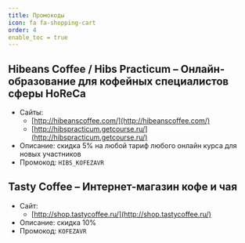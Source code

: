 ```yaml
---
title: Промокоды
icon: fa fa-shopping-cart
order: 4
enable_toc = true
---
```


## Hibeans Coffee / Hibs Practicum – Онлайн-образование для кофейных специалистов сферы HoReCa
- Сайты:
	- [http://hibeanscoffee.com/](http://hibeanscoffee.com/)
	- [http://hibspracticum.getcourse.ru/](http://hibspracticum.getcourse.ru/)
- Описание: cкидка 5% на любой тариф любого онлайн курса для новых участников
- Промокод: `HIBS_KOFEZAVR`

## Tasty Coffee – Интернет-магазин кофе и чая
- Сайт:
	- [http://shop.tastycoffee.ru/](http://shop.tastycoffee.ru/)
- Описание: cкидка 10%
- Промокод: `KOFEZAVR`